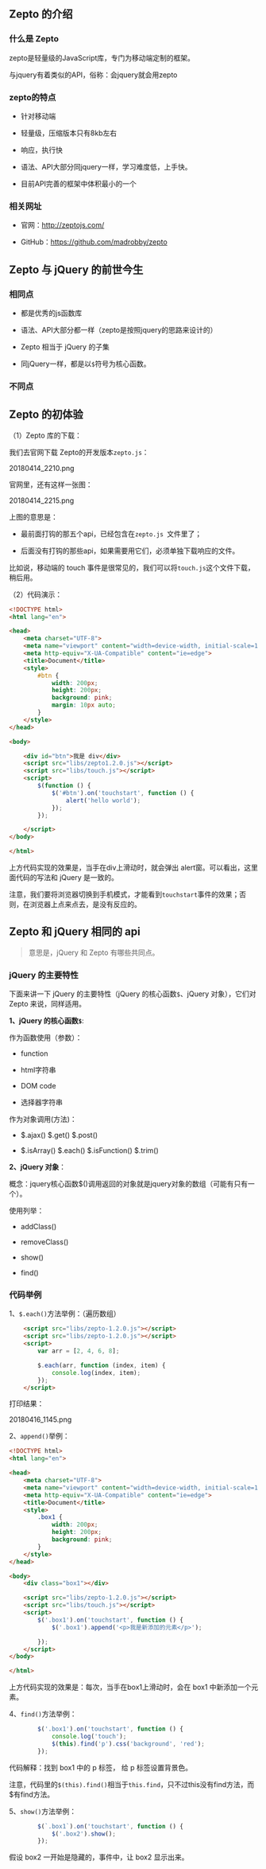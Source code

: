 


## Zepto 的介绍

### 什么是 Zepto

zepto是轻量级的JavaScript库，专门为移动端定制的框架。

与jquery有着类似的API，俗称：会jquery就会用zepto



### zepto的特点

- 针对移动端

- 轻量级，压缩版本只有8kb左右

- 响应，执行快

- 语法、API大部分同jquery一样，学习难度低，上手快。

- 目前API完善的框架中体积最小的一个


### 相关网址

- 官网：<http://zeptojs.com/>

- GitHub：<https://github.com/madrobby/zepto>


## Zepto 与 jQuery 的前世今生

### 相同点

- 都是优秀的js函数库

- 语法、API大部分都一样（zepto是按照jquery的思路来设计的）

- Zepto 相当于 jQuery 的子集

- 同jQuery一样，都是以`$`符号为核心函数。


### 不同点


## Zepto 的初体验

（1）Zepto 库的下载：

我们去官网下载 Zepto的开发版本`zepto.js`：

20180414_2210.png

官网里，还有这样一张图：

20180414_2215.png

上图的意思是：

- 最前面打钩的那五个api，已经包含在`zepto.js `文件里了；

- 后面没有打钩的那些api，如果需要用它们，必须单独下载响应的文件。

比如说，移动端的 touch 事件是很常见的，我们可以将`touch.js`这个文件下载，稍后用。


（2）代码演示：

```html
<!DOCTYPE html>
<html lang="en">

<head>
    <meta charset="UTF-8">
    <meta name="viewport" content="width=device-width, initial-scale=1.0">
    <meta http-equiv="X-UA-Compatible" content="ie=edge">
    <title>Document</title>
    <style>
        #btn {
            width: 200px;
            height: 200px;
            background: pink;
            margin: 10px auto;
        }
    </style>
</head>

<body>

    <div id="btn">我是 div</div>
    <script src="libs/zepto1.2.0.js"></script>
    <script src="libs/touch.js"></script>
    <script>
        $(function () {
            $('#btn').on('touchstart', function () {
                alert('hello world');
            });
        });

    </script>
</body>

</html>
```

上方代码实现的效果是，当手在div上滑动时，就会弹出 alert窗。可以看出，这里面代码的写法和 jQuery 是一致的。

注意，我们要将浏览器切换到手机模式，才能看到`touchstart`事件的效果；否则，在浏览器上点来点去，是没有反应的。

## Zepto 和 jQuery 相同的  api

> 意思是，jQuery 和 Zepto 有哪些共同点。


###  jQuery 的主要特性

下面来讲一下 jQuery 的主要特性（jQuery 的核心函数`$`、jQuery 对象），它们对 Zepto 来说，同样适用。

**1、jQuery 的核心函数`$`**:

作为函数使用（参数）：

-  function

-  html字符串

-  DOM code

-  选择器字符串

作为对象调用(方法)：

- $.ajax() $.get() $.post()

- $.isArray()      $.each()      $.isFunction()      $.trim()

**2、jQuery 对象**：

概念：jquery核心函数$()调用返回的对象就是jquery对象的数组（可能有只有一个）。

使用列举：

- addClass()

- removeClass()

- show()

- find()

### 代码举例

1、`$.each()`方法举例：（遍历数组）

```html
    <script src="libs/zepto-1.2.0.js"></script>
    <script src="libs/zepto-1.2.0.js"></script>
    <script>
        var arr = [2, 4, 6, 8];

        $.each(arr, function (index, item) {
            console.log(index, item);
        });
    </script>

```

打印结果：

20180416_1145.png

2、`append()`举例：

```html
<!DOCTYPE html>
<html lang="en">

<head>
    <meta charset="UTF-8">
    <meta name="viewport" content="width=device-width, initial-scale=1.0">
    <meta http-equiv="X-UA-Compatible" content="ie=edge">
    <title>Document</title>
    <style>
        .box1 {
            width: 200px;
            height: 200px;
            background: pink;
        }
    </style>
</head>

<body>
    <div class="box1"></div>

    <script src="libs/zepto-1.2.0.js"></script>
    <script src="libs/touch.js"></script>
    <script>
        $('.box1').on('touchstart', function () {
            $('.box1').append('<p>我是新添加的元素</p>');

        });
    </script>
</body>

</html>
```

上方代码实现的效果是：每次，当手在box1上滑动时，会在 box1 中新添加一个元素。


4、`find()`方法举例：

```javascript
        $('.box1').on('touchstart', function () {
            console.log('touch');
            $(this).find('p').css('background', 'red');
        });
```

代码解释：找到 box1 中的 p 标签， 给 p 标签设置背景色。

注意，代码里的`$(this).find()`相当于`this.find`，只不过this没有find方法，而$有find方法。



5、`show()`方法举例：

```javascript
        $(`.box1`).on('touchstart', function () {
            $('.box2').show();
        });
```

假设 box2 一开始是隐藏的，事件中，让 box2 显示出来。



